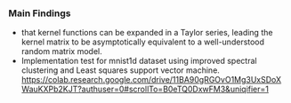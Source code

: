 ### Main Findings
+  that kernel functions can be expanded in a Taylor series, leading the kernel matrix to be asymptotically equivalent to a well-understood random matrix model.
+ Implementation test for mnist1d dataset using improved spectral clustering and Least squares support vector machine. https://colab.research.google.com/drive/11BA90gRGOvO1Mg3UxSDoXWauKXPb2KJT?authuser=0#scrollTo=B0eTQ0DxwFM3&uniqifier=1

